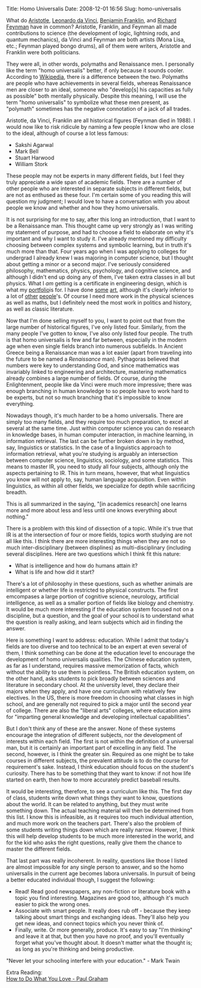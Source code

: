 Title: Homo Universalis
Date: 2008-12-01 16:56
Slug: homo-universalis

What do [Aristotle](http://en.wikipedia.org/wiki/Aristotle), [Leonardo
da Vinci](http://en.wikipedia.org/wiki/Leonardo_da_Vinci), [Benjamin
Franklin](http://en.wikipedia.org/wiki/Benjamin_Franklin), and [Richard
Feynman](http://en.wikipedia.org/wiki/Richard_Feynman) have in common?
Aristotle, Franklin, and Feynman all made contributions to science (the
development of logic, lightning rods, and quantum mechanics), da Vinci
and Feynman are both artists (Mona Lisa, etc.; Feynman played bongo
drums), all of them were writers, Aristotle and Franklin were both
politicians.

They were all, in other words, polymaths and Renaissance men. I
personally like the term "homo universalis" better, if only because it
sounds cooler. According to
[Wikipedia](http://en.wikipedia.org/wiki/Polymath), there *is* a
difference between the two. Polymaths are people who have achievements
in several fields, whereas Renaissance men are closer to an ideal,
someone who "develop[s] his capacities as fully as possible" both
mentally physically. Despite this meaning, I will use the term "homo
universalis" to symbolize what these men present, as "polymath"
sometimes has the negative connotation of a jack of all trades.

Aristotle, da Vinci, Franklin are all historical figures (Feynman died
in 1988). I would now like to risk ridicule by naming a few people I
know who are close to the ideal, although of course a lot less famous:

-   Sakshi Agarwal
-   Mark Bell
-   Stuart Harwood
-   William Stork

These people may not be experts in many different fields, but I feel
they truly appreciate a wide span of academic fields. There are a number
of other people who are interested in separate subjects in different
fields, but are not as enthused as these four. I'm certain some of you
reading this will question my judgment; I would love to have a
conversation with you about people we know and whether and how they homo
universalis.

It is not surprising for me to say, after this long an introduction,
that I want to be a Renaissance man. This thought came up very strongly
as I was writing my statement of purpose, and had to choose a field to
elaborate on why it's important and why I want to study it. I've already
mentioned my difficulty choosing between complex systems and symbolic
learning, but in truth it's much more than that. Four years ago when I
was applying to colleges for undergrad I already knew I was majoring in
computer science, but I thought about getting a minor or a second major.
I've seriously considered philosophy, mathematics, physics, psychology,
and cognitive science, and although I didn't end up doing any of them,
I've taken extra classes in all but physics. What I *am* getting is a
certificate in engineering design, which is what my
[portfolio](http://dl.getdropbox.com/u/316654/portfolio.pdf)is for. I
have done [some](http://justinnhli.deviantart.com/)
[art](http://picasaweb.google.com/justinnhli), although it's clearly
inferior to a lot of [other](http://jrscheung.deviantart.com/)
[people](http://jihepengphotography.com/)'s. Of course I need more work
in the physical sciences as well as maths, but I definitely need the
most work in politics and history, as well as classic literature.

Now that I'm done selling myself to you, I want to point out that from
the large number of historical figures, I've only listed four.
Similarly, from the many people I've gotten to know, I've also only
listed four people. The truth is that homo universalis is few and far
between, especially in the modern age when even single fields branch
into numerous subfields. In Ancient Greece being a Renaissance man was a
lot easier (apart from traveling into the future to be named a
*Renaissance* man). Pythagoras believed that numbers were key to
understanding God, and since mathematics was invariably linked to
engineering and architecture, mastering mathematics already combines a
large number of fields. Of course, during the Enlightenment, people like
da Vinci were much more impressive; there was enough branching in human
knowledge to so people have to work hard to be experts, but not so much
branching that it's impossible to know everything.

Nowadays though, it's much harder to be a homo universalis. There are
simply too many fields, and they require too much preparation, to excel
at several at the same time. Just within computer science you can do
research in knowledge bases, in human computer interaction, in machine
learning, in information retrieval. The last can be further broken down
in by method, say, linguistics or statistics. In the case of a
linguistics approach to information retrieval, what you're studying is
arguably an intersection between computer science, linguistics,
sociology, and some statistics. This means to master IR, you need to
study all four subjects, although only the aspects pertaining to IR.
This in turn means, however, that what linguistics you know will not
apply to, say, human language acquisition. Even within linguistics, as
within all other fields, we specialize for depth while sacrificing
breadth.

This is all summarized in the saying, "[in academics research] one
learns more and more about less and less until one knows everything
about nothing."

There is a problem with this kind of dissection of a topic. While it's
true that IR is at the intersection of four or more fields, topics worth
studying are not all like this. I think there are more interesting
things when they are not so much inter-disciplinary (between displines)
as multi-disciplinary (including several disciplines. Here are two
questions which I think fit this nature:

-   What is intelligence and how do humans attain it?
-   What is life and how did it start?

There's a lot of philosophy in these questions, such as whether animals
are intelligent or whether life is restricted to physical constructs.
The first emcompases a large portion of cognitive science, neurology,
artificial intelligence, as well as a smaller portion of fields like
biology and chemistry. It would be much more interesting if the
education system focused not on a discipline, but a question, and the
goal of your school is to understand what the question is really asking,
and learn subjects which aid in finding the answer.

Here is something I want to address: education. While I admit that
today's fields are too diverse and too technical to be an expert at even
several of them, I think something can be done at the education level to
encourage the development of homo universalis qualities. The Chinese
education system, as far as I understand, requires massive memorization
of facts, which without the ability to use them is pointless. The
British education system, on the other hand, asks students to pick
broadly between sciences and literature in secondary chool. At the
university level, they declare their majors when they apply, and have
one curriculum with relatively few electives. In the US, there is more
freedom in choosing what classes in high school, and are generally not
required to pick a major until the second year of college. There are
also the "liberal arts" colleges, where education aims for "imparting
general knowledge and developing intellectual capabilities".

But I don't think any of these are the answer. None of these systems
encourage the integration of different subjects, nor the development of
interests within each field. The first is not within the definition of a
universal man, but it is certainly an important part of excelling in any
field. The second, however, is I think the greater sin. Required as one
might be to take courses in different subjects, the prevalent attitude
is to do the course for requirement's sake. Instead, I think education
should focus on the student's curiosity. There has to be something that
they want to know: if not how life started on earth, then how to more
accurately predict baseball results.

It would be interesting, therefore, to see a curriculum like this. The
first day of class, students write down what things they want to know,
questions about the world. It can be related to anything, but they must
write something down. The actual teaching material will then be
determined from this list. I know this is infeasible, as it requires too
much individual attention, and much more work on the teachers part.
There's also the problem of some students writing things down which are
really narrow. However, I think this will help develop students to be
much more interested in the world, and for the kid who asks the right
questions, really give them the chance to master the different fields.

That last part was really incoherent. In reality, questions like those I
listed are almost impossible for any single person to answer, and so the
homo universalis in the current age becomes labora universalis. In
pursuit of being a better educated individual though, I suggest the
following:

-   Read! Read good newspapers, any non-fiction or literature book with
    a topic you find interesting. Magazines are good too, although it's
    much easier to pick the wrong ones.
-   Associate with smart people. It really does rub off - because they
    keep talking about smart things and exchanging ideas. They'll also
    help you get new ideas, and connect topics which you never think of.
-   Finally, write. Or more generally, produce. It's easy to say "I'm
    thinking" and leave it at that, but then you have no proof, and
    you'll eventually forget what you've thought about. It doesn't
    matter what the thought is; as long as you're thinking and being
    productive.

"Never let your schooling interfere with your education." - Mark Twain

Extra Reading:  
[How to Do What You Love - Paul
Graham](http://www.paulgraham.com/love.html)

